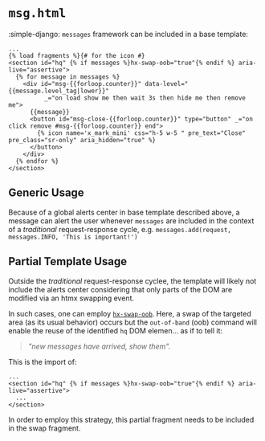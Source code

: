 # `msg.html`

:simple-django: `messages` framework can be included in a base template:

```jinja title="hq = DOM element id in base.html" linenums="1" hl_lines="4"
...
{% load fragments %}{# for the icon #}
<section id="hq" {% if messages %}hx-swap-oob="true"{% endif %} aria-live="assertive">
  {% for message in messages %}
    <div id="msg-{{forloop.counter}}" data-level="{{message.level_tag|lower}}"
          _="on load show me then wait 3s then hide me then remove me">
      {{message}}
      <button id="msg-close-{{forloop.counter}}" type="button" _="on click remove #msg-{{forloop.counter}} end">
        {% icon name='x_mark_mini' css="h-5 w-5 " pre_text="Close" pre_class="sr-only" aria_hidden="true" %}
      </button>
    </div>
  {% endfor %}
</section>
```

## Generic Usage

Because of a global alerts center in base template described above, a message can alert the user whenever `messages` are included in the context of a _traditional_ request-response cycle, e.g. `messages.add(request, messages.INFO, 'This is important!')`

## Partial Template Usage

Outside the _traditional_ request-response cyclee, the template will likely not include the alerts center considering that only parts of the DOM are modified via an htmx swapping event.

In such cases, one can employ [`hx-swap-oob`](https://htmx.org/attributes/hx-swap-oob/). Here, a swap of the targeted area (as its usual behavior) occurs but the `out-of-band` (oob) command will enable the reuse of the identified `hq` DOM elemen... as if to tell it:

> _"new messages have arrived, show them"._

This is the import of:

```jinja title="Add this to the swapping template" linenums="1" hl_lines="2"
...
<section id="hq" {% if messages %}hx-swap-oob="true"{% endif %} aria-live="assertive">
  ...
</section>
```

In order to employ this strategy, this partial fragment needs to be included in the swap fragment.
